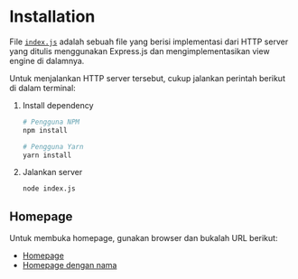 # Installation

File [`index.js`](./index.js) adalah sebuah file yang berisi implementasi dari
HTTP server yang ditulis menggunakan Express.js dan mengimplementasikan view
engine di dalamnya.

Untuk menjalankan HTTP server tersebut, cukup jalankan perintah berikut di dalam
terminal:

1. Install dependency

   ```bash
   # Pengguna NPM
   npm install

   # Pengguna Yarn
   yarn install
   ```

2. Jalankan server

   ```
   node index.js
   ```

## Homepage

Untuk membuka homepage, gunakan browser dan bukalah URL berikut:

- [Homepage](http://localhost:8000)
- [Homepage dengan nama](http://localhost:8000/?name=Fikri)
